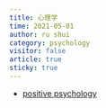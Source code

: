 ```yaml
---
title: 心理学
time: 2021-05-01
author: ru shui
category: psychology
visitor: false
article: true
sticky: true
---
```


- [positive psychology](./1_1-positive-psychology.md)